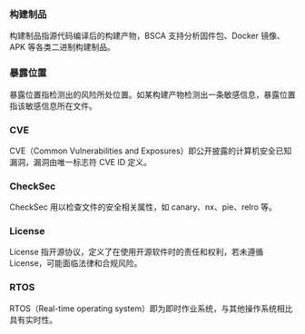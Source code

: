 ### 构建制品
构建制品指源代码编译后的构建产物，BSCA 支持分析固件包、Docker 镜像、APK 等各类二进制构建制品。

### 暴露位置
暴露位置指检测出的风险所处位置。如某构建产物检测出一条敏感信息，暴露位置指该敏感信息所在文件。

### CVE
CVE（Common Vulnerabilities and Exposures）即公开披露的计算机安全已知漏洞，漏洞由唯一标志符 CVE ID 定义。

### CheckSec
CheckSec 用以检查文件的安全相关属性，如 canary、nx、pie、relro 等。

### License

License 指开源协议，定义了在使用开源软件时的责任和权利，若未遵循 License，可能面临法律和合规风险。

### RTOS
RTOS（Real-time operating system）即为即时作业系统，与其他操作系统相比具有实时性。


